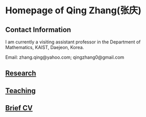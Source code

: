 
<h1> Homepage of Qing Zhang(张庆)
  </h1>
<meta name="google-site-verification" content="0giyCWE_wh7Xdvrioq7HFSE4Dyhsdl4GVdRTq-tWQb0" />

<h2> Contact Information
  </h2>

<p>
  I am currently a visiting assistant professor in the Department of Mathematics, KAIST, Daejeon, Korea. 
  </p>

<p> Email: zhang.qing@yahoo.com; qingzhang0@gmail.com
  </p>

## [Research](https://zhang1649.github.io/research.html)
## [Teaching](https://zhang1649.github.io/teaching.html)
## [Brief CV](https://zhang1649.github.io/CV.html)







<p>
<script type="text/javascript" id="clstr_globe" src="//clustrmaps.com/globe.js?d=JG6HC4kf1JwpVziEF_V3GB1ZWz2EenPJJKK5KRrw1I8"></script>
</p>
